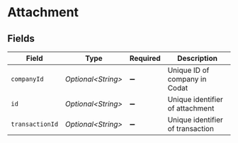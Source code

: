 # Attachment


## Fields

| Field                            | Type                             | Required                         | Description                      |
| -------------------------------- | -------------------------------- | -------------------------------- | -------------------------------- |
| `companyId`                      | *Optional\<String>*              | :heavy_minus_sign:               | Unique ID of company in Codat    |
| `id`                             | *Optional\<String>*              | :heavy_minus_sign:               | Unique identifier of attachment  |
| `transactionId`                  | *Optional\<String>*              | :heavy_minus_sign:               | Unique identifier of transaction |